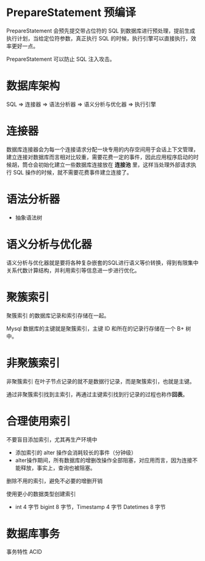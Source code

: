 # PrepareStatement 预编译
PrepareStatement 会预先提交带占位符的 SQL 到数据库进行预处理，提前生成执行计划，当给定位符参数，真正执行 SQL 的时候，执行引擎可以直接执行，效率更好一点。

PrepareStatement 可以防止 SQL 注入攻击。

# 数据库架构
SQL => 连接器 => 语法分析器 => 语义分析与优化器 => 执行引擎

# 连接器
数据库连接器会为每一个连接请求分配一块专用的内存空间用于会话上下文管理，建立连接对数据库而言相对比较重，需要花费一定的事件，因此应用程序启动的时候胡，筒仓会初始化建立一些数据库连接放在 **连接池** 里，这样当处理外部请求执行 SQL 操作的时候，就不需要花费事件建立连接了。

# 语法分析器
- 抽象语法树

# 语义分析与优化器
语义分析与优化器就是要将各种复杂嵌套的SQL进行语义等价转换，得到有限集中关系代数计算结构，并利用索引等信息进一步进行优化。

# 聚簇索引
聚簇索引 的数据库记录和索引存储在一起。

Mysql 数据库的主键就是聚簇索引，主键 ID 和所在的记录行存储在一个 B+ 树中。

# 非聚簇索引
非聚簇索引 在叶子节点记录的就不是数据行记录，而是聚簇索引，也就是主键。

通过非聚簇索引找到主索引，再通过主键索引找到行记录的过程也称作**回表**。

# 合理使用索引
不要盲目添加索引，尤其再生产环境中
- 添加索引的 alter 操作会消耗较长的事件（分钟级）
- alter操作期间，所有数据库的增删改操作全部阻塞，对应用而言，因为连接不能释放，事实上，查询也被阻塞。

删除不用的索引，避免不必要的增删开销

使用更小的数据类型创建索引

- int 4 字节 bigint 8 字节，Timestamp 4 字节 Datetimes 8 字节

# 数据库事务
事务特性 ACID